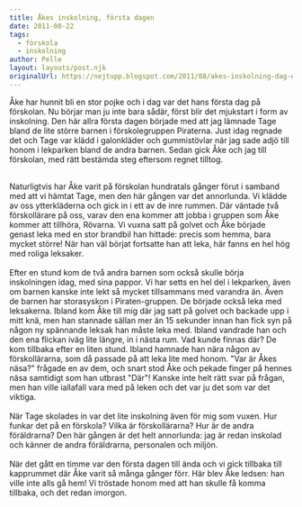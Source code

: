 ```yaml
---
title: Åkes inskolning, första dagen
date: 2011-08-22
tags: 
  - förskola
  - inskolning	
author: Pelle
layout: layouts/post.njk
originalUrl: https://nejtupp.blogspot.com/2011/08/akes-inskolning-dag-ett.html
---
```


Åke har hunnit bli en stor pojke och i dag var det hans första dag på förskolan. Nu börjar man ju inte bara sådär, först blir det mjukstart i form av inskolning. Den här allra första dagen började med att jag lämnade Tage bland de lite större barnen i förskolegruppen Piraterna. Just idag regnade det och Tage var klädd i galonkläder och gummistövlar när jag sade adjö till honom i lekparken bland de andra barnen. Sedan gick Åke och jag till förskolan, med rätt bestämda steg eftersom regnet tilltog.<br><div><br></div><div>Naturligtvis har Åke varit på förskolan hundratals gånger förut i samband med att vi hämtat Tage, men den här gången var det annorlunda. Vi klädde av oss ytterkläderna och gick in i ett av de inre rummen. Där väntade två förskollärare på oss, varav den ena kommer att jobba i gruppen som Åke kommer att tillhöra, Rövarna. Vi vuxna satt på golvet och Åke började genast leka med en stor brandbil han hittade: precis som hemma, bara mycket större! När han väl börjat fortsatte han att leka, här fanns en hel hög med roliga leksaker.</div><div><br>Efter en stund kom de två andra barnen som också skulle börja inskolningen idag, med sina pappor. Vi har setts en hel del i lekparken, även om barnen kanske inte lekt så mycket tillsammans med varandra än. Även de barnen har storasyskon i Piraten-gruppen. De började också leka med leksakerna. Ibland kom Åke till mig där jag satt på golvet och backade upp i mitt knä, men han stannade sällan mer än 15 sekunder innan han fick syn på någon ny spännande leksak han måste leka med. Ibland vandrade han och den ena flickan iväg lite längre, in i nästa rum. Vad kunde finnas där? De kom tillbaka efter en liten stund. Ibland hamnade han nära någon av förskollärarna, som då passade på att leka lite med honom. "Var är Åkes näsa?" frågade en av dem, och snart stod Åke och pekade finger på hennes näsa samtidigt som han utbrast "Där"! Kanske inte helt rätt svar på frågan, men han ville iallafall vara med på leken och det var ju det som var det viktiga.</div><div><br></div><div>När Tage skolades in var det lite inskolning även för mig som vuxen. Hur funkar det på en förskola? Vilka är förskollärarna? Hur är de andra föräldrarna? Den här gången är det helt annorlunda: jag är redan inskolad och känner de andra föräldrarna, personalen och miljön.</div><div><div class="separator" style="clear: both; text-align: -webkit-auto;"><br></div><div style="text-align: -webkit-auto;">När det gått en timme var den första dagen till ända och vi gick tillbaka till kapprummet där Åke varit så många gånger förr. Här blev Åke ledsen: han ville inte alls gå hem! Vi tröstade honom med att han skulle få komma tillbaka, och det redan imorgon.</div></div>
